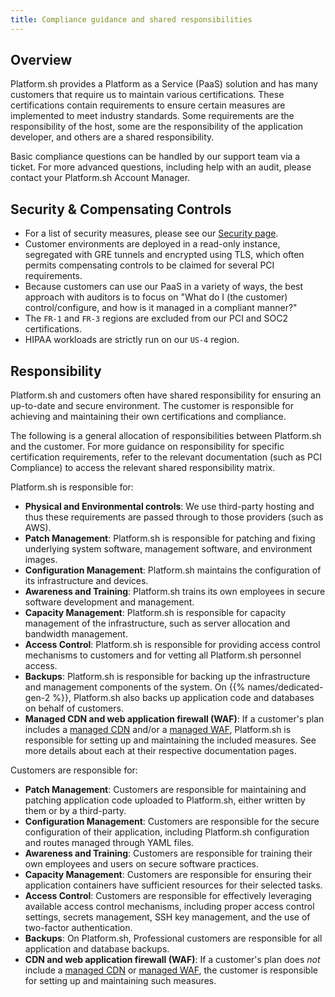 ```yaml
---
title: Compliance guidance and shared responsibilities
---
```


## Overview

Platform.sh provides a Platform as a Service (PaaS) solution and has many customers that require us to maintain various certifications.
These certifications contain requirements to ensure certain measures are implemented to meet industry standards.
Some requirements are the responsibility of the host, some are the responsibility of the application developer,
and others are a shared responsibility.

Basic compliance questions can be handled by our support team via a ticket.
For more advanced questions, including help with an audit, please contact your Platform.sh Account Manager.


## Security & Compensating Controls

* For a list of security measures, please see our [Security page](https://platform.sh/security).
* Customer environments are deployed in a read-only instance, segregated with GRE tunnels and encrypted using TLS,
  which often permits compensating controls to be claimed for several PCI requirements.
* Because customers can use our PaaS in a variety of ways,
  the best approach with auditors is to focus on "What do I (the customer) control/configure, and how is it managed in a compliant manner?"
* The `FR-1` and `FR-3` regions are excluded from our PCI and SOC2 certifications.
* HIPAA workloads are strictly run on our `US-4` region.

## Responsibility

Platform.sh and customers often have shared responsibility for ensuring an up-to-date and secure environment.
The customer is responsible for achieving and maintaining their own certifications and compliance.

The following is a general allocation of responsibilities between Platform.sh and the customer.
For more guidance on responsibility for specific certification requirements,
refer to the relevant documentation (such as PCI Compliance) to access the relevant shared responsibility matrix.

Platform.sh is responsible for:

* **Physical and Environmental controls**:
  We use third-party hosting and thus these requirements are passed through to those providers (such as AWS).
* **Patch Management**:
  Platform.sh is responsible for patching and fixing underlying system software, management software, and environment images.
* **Configuration Management**:
  Platform.sh maintains the configuration of its infrastructure and devices.
* **Awareness and Training**:
  Platform.sh trains its own employees in secure software development and management.
* **Capacity Management**:
  Platform.sh is responsible for capacity management of the infrastructure, such as server allocation and bandwidth management.
* **Access Control**:
  Platform.sh is responsible for providing access control mechanisms to customers and for vetting all Platform.sh personnel access.
* **Backups**:
  Platform.sh is responsible for backing up the infrastructure and management components of the system.
  On {{% names/dedicated-gen-2 %}}, Platform.sh also backs up application code and databases on behalf of customers.
* **Managed CDN and web application firewall (WAF)**:
  If a customer's plan includes a [managed CDN](../domains/cdn/managed-fastly.md)
  and/or a [managed WAF](./web-application-firewall/waf.md),
  Platform.sh is responsible for setting up and maintaining the included measures.
  See more details about each at their respective documentation pages.

Customers are responsible for:

* **Patch Management**:
  Customers are responsible for maintaining and patching application code uploaded to Platform.sh, either written by them or by a third-party.
* **Configuration Management**:
  Customers are responsible for the secure configuration of their application, including Platform.sh configuration and routes managed through YAML files.
* **Awareness and Training**:
  Customers are responsible for training their own employees and users on secure software practices.
* **Capacity Management**:
  Customers are responsible for ensuring their application containers have sufficient resources for their selected tasks.
* **Access Control**:
  Customers are responsible for effectively leveraging available access control mechanisms, including proper access control settings, secrets management, SSH key management, and the use of two-factor authentication.
* **Backups**:
  On Platform.sh, Professional customers are responsible for all application and database backups.
* **CDN and web application firewall (WAF)**:
  If a customer's plan does *not* include a [managed CDN](../domains/cdn/managed-fastly.md)
  or [managed WAF](./web-application-firewall/waf.md),
  the customer is responsible for setting up and maintaining such measures.
